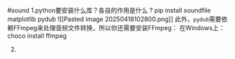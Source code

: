 #sound
1.python要安装什么库？各自的作用是什么
?
pip install soundfile matplotlib pydub
![[Pasted image 20250418102800.png]]
此外，`pydub`需要依赖FFmpeg来处理音频文件转换，所以你还需要安装FFmpeg：
在Windows上：choco install ffmpeg

2.
